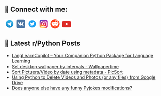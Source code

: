 ## 🔎 Connect with me:
[<img src="https://github.com/bullbesh/bullbesh/blob/main/images/Telegram.png" width="32" height="32" />](https://t.me/bullbesh)
[<img src="https://github.com/bullbesh/bullbesh/blob/main/images/VK.png" width="32" height="32" />](https://vk.com/bullbesh)
[<img src="https://github.com/bullbesh/bullbesh/blob/main/images/Twitter.png" width="32" height="32" />](https://twitter.com/bullbesh1)
[<img src="https://github.com/bullbesh/bullbesh/blob/main/images/Instagram.png" width="32" height="32" />](https://www.instagram.com/bullbesh)
[<img src="https://github.com/bullbesh/bullbesh/blob/main/images/Reddit.png" width="32" height="32" />](https://www.reddit.com/user/bullbesh)
[<img src="https://github.com/bullbesh/bullbesh/blob/main/images/YouTube.png" width="32" height="32" />](https://www.youtube.com/channel/UCtfjRs6uzgq5mfm8S06WTcg)

## 📕 Latest r/Python Posts
<!-- BLOG-POST-LIST:START -->
- [LangLearnCopilot – Your Companion Python Package for Language Learning](https://www.reddit.com/r/Python/comments/16r4ddp/langlearncopilot_your_companion_python_package/)
- [Set desktop wallpaper by intervals - Wallpapertime](https://www.reddit.com/r/Python/comments/16r3tsh/set_desktop_wallpaper_by_intervals_wallpapertime/)
- [Sort Pictuers/Video by date using metadata - PicSort](https://www.reddit.com/r/Python/comments/16r3l0u/sort_pictuersvideo_by_date_using_metadata_picsort/)
- [Using Python to Delete Videos and Photos &lpar;or any files&rpar; from Google Drive](https://www.reddit.com/r/Python/comments/16r0bfe/using_python_to_delete_videos_and_photos_or_any/)
- [Does anyone else have any funny Pyjokes modifications?](https://www.reddit.com/r/Python/comments/16r099w/does_anyone_else_have_any_funny_pyjokes/)
<!-- BLOG-POST-LIST:END -->
